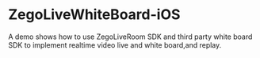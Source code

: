 # ZegoLiveWhiteBoard-iOS
A demo shows how to use ZegoLiveRoom SDK and third party white board SDK to implement realtime video live and white board,and replay.

